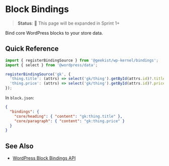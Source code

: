 # Block Bindings

> **Status**: 🚧 This page will be expanded in Sprint 1+

Bind core WordPress blocks to your store data.

## Quick Reference

```typescript
import { registerBindingSource } from '@geekist/wp-kernel/bindings';
import { select } from '@wordpress/data';

registerBindingSource('gk', {
  'thing.title': (attrs) => select('gk/thing').getById(attrs.id)?.title,
  'thing.price': (attrs) => select('gk/thing').getById(attrs.id)?.price,
});
```

In `block.json`:

```json
{
  "bindings": {
    "core/heading": { "content": "gk:thing.title" },
    "core/paragraph": { "content": "gk:thing.price" }
  }
}
```

## See Also

- [WordPress Block Bindings API](https://developer.wordpress.org/block-editor/reference-guides/block-api/block-bindings/)
